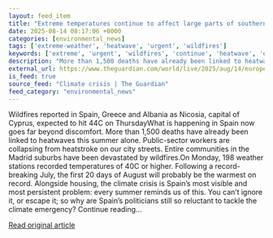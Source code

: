 ```yaml
---
layout: feed_item
title: "Extreme temperatures continue to affect large parts of southern Europe – live"
date: 2025-08-14 08:17:06 +0000
categories: [environmental_news]
tags: ['extreme-weather', 'heatwave', 'urgent', 'wildfires']
keywords: ['extreme', 'urgent', 'wildfires', 'continue', 'heatwave', 'extreme-weather', 'temperatures']
description: "More than 1,500 deaths have already been linked to heatwaves this summer alone"
external_url: https://www.theguardian.com/world/live/2025/aug/14/europe-weather-extreme-temperatures-wildfires-trump-putin-talks-latest-updates-news
is_feed: true
source_feed: "Climate crisis | The Guardian"
feed_category: "environmental_news"
---
```


Wildfires reported in Spain, Greece and Albania as Nicosia, capital of Cyprus, expected to hit 44C on ThursdayWhat is happening in Spain now goes far beyond discomfort. More than 1,500 deaths have already been linked to heatwaves this summer alone. Public-sector workers are collapsing from heatstroke on our city streets. Entire communities in the Madrid suburbs have been devastated by wildfires.On Monday, 198 weather stations recorded temperatures of 40C or higher. Following a record-breaking July, the first 20 days of August will probably be the warmest on record. Alongside housing, the climate crisis is Spain’s most visible and most persistent problem: every summer reminds us of this. You can’t ignore it, or escape it; so why are Spain’s politicians still so reluctant to tackle the climate emergency? Continue reading...

[Read original article](https://www.theguardian.com/world/live/2025/aug/14/europe-weather-extreme-temperatures-wildfires-trump-putin-talks-latest-updates-news)
